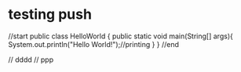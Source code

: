 # testing push

//start
public class HelloWorld {
    public static void main(String[] args){
        System.out.println("Hello World!");//printing
    }
}
//end

// dddd
// ppp

